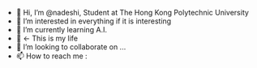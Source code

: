 - 👋 Hi, I’m @nadeshi, Student at The Hong Kong Polytechnic University 
- 👀 I’m interested in everything if it is interesting
- 🌱 I’m currently learning A.I.
- 💩 <- This is my life
- 💞️ I’m looking to collaborate on ...
- 📫 How to reach me :

<!---
nadeshi/nadeshi is a ✨ special ✨ repository because its `README.md` (this file) appears on your GitHub profile.
You can click the Preview link to take a look at your changes.
--->
